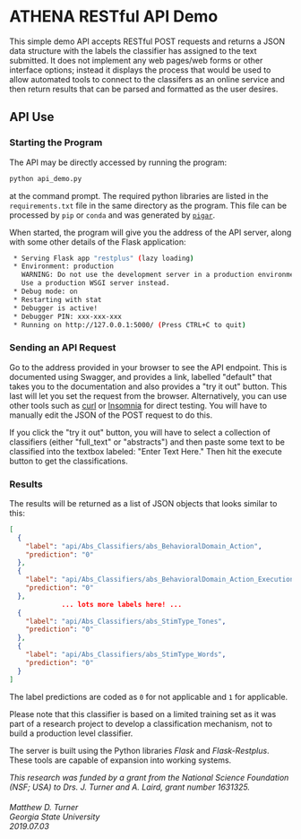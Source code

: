 # ATHENA RESTful API Demo
This simple demo API accepts RESTful POST requests and returns a JSON data structure with the labels the classifier has assigned to the text submitted. It does not implement any web pages/web forms or other interface options; instead it displays the process that would be used to allow automated tools to connect to the classifers as an online service and then return results that can be parsed and formatted as the user desires.

## API Use
### Starting the Program
The API may be directly accessed by running the program:
```bash
python api_demo.py
```
at the command prompt. The required python libraries are listed in the `requirements.txt` file in the same directory as the program. This file can be processed by `pip` or `conda` and was generated by [`pigar`](https://github.com/damnever/pigar).

When started, the program will give you the address of the API server, along with some other details of the Flask application:
```bash
 * Serving Flask app "restplus" (lazy loading)
 * Environment: production
   WARNING: Do not use the development server in a production environment.
   Use a production WSGI server instead.
 * Debug mode: on
 * Restarting with stat
 * Debugger is active!
 * Debugger PIN: xxx-xxx-xxx
 * Running on http://127.0.0.1:5000/ (Press CTRL+C to quit)
```

### Sending an API Request
Go to the address provided in your browser to see the API endpoint. This is documented using Swagger, and provides a link, labelled "default" that takes you to the documentation and also provides a "try it out" button. This last will let you set the request from the browser. Alternatively, you can use other tools such as [curl](https://curl.haxx.se/) or [Insomnia](https://insomnia.rest/) for direct testing. You will have to manually edit the JSON of the POST request to do this.

If you click the "try it out" button, you will have to select a collection of classifiers (either "full_text" or "abstracts") and then paste some text to be classified into the textbox labeled: "Enter Text Here." Then hit the execute button to get the classifications.

### Results
The results will be returned as a list of JSON objects that looks similar to this:
```json
[
  {
    "label": "api/Abs_Classifiers/abs_BehavioralDomain_Action",
    "prediction": "0"
  },
  {
    "label": "api/Abs_Classifiers/abs_BehavioralDomain_Action_Execution",
    "prediction": "0"
  },
             ... lots more labels here! ...
  {
    "label": "api/Abs_Classifiers/abs_StimType_Tones",
    "prediction": "0"
  },
  {
    "label": "api/Abs_Classifiers/abs_StimType_Words",
    "prediction": "0"
  }
]
```
The label predictions are coded as `0` for not applicable and `1` for applicable.

Please note that this classifier is based on a limited training set as it was part of a research project to develop a classification mechanism, not to build a production level classifier.

The server is built using the Python libraries _Flask_ and _Flask-Restplus_. These tools are capable of expansion into working systems.

_This research was funded by a grant from the National Science Foundation (NSF; USA) to Drs. J. Turner and A. Laird, grant number 1631325._

###### Matthew D. Turner<br>Georgia State University <br> 2019.07.03
